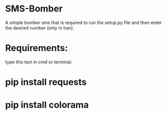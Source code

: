 # SMS-Bomber
A simple bomber sms that is required to run the setup.py file and then enter the desired number (only in Iran).
# Requirements:
type this text in cmd or terminal:
# pip install requests
# pip install colorama
